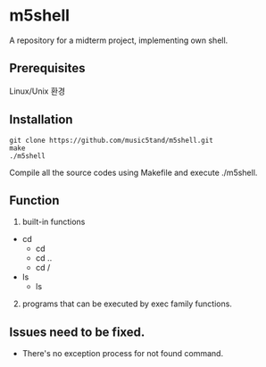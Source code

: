 # m5shell
A repository for a midterm project, implementing own shell.

## Prerequisites
Linux/Unix 환경

## Installation
    git clone https://github.com/music5tand/m5shell.git
    make
    ./m5shell
Compile all the source codes using Makefile and execute ./m5shell.

## Function
1. built-in functions
  - cd
    - cd 
    - cd ..
    - cd /
  - ls
    - ls
2. programs that can be executed by exec family functions.

## Issues need to be fixed.
- There's no exception process for not found command.
